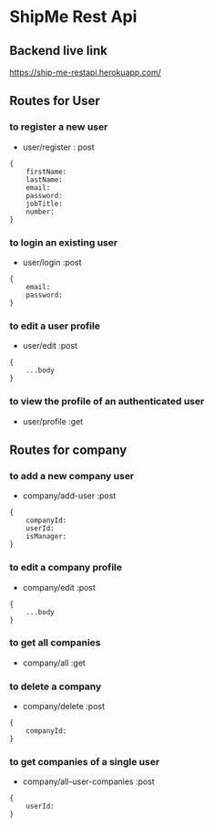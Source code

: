 # ShipMe Rest Api

## Backend live link

https://ship-me-restapi.herokuapp.com/

## Routes for User

### to register a new user

- user/register : post

```
{
    firstName:
    lastName:
    email:
    password:
    jobTitle:
    number:
}
```

### to login an existing user

- user/login :post

```
{
    email:
    password:
}
```

### to edit a user profile

- user/edit :post

```
{
    ...body
}
```

### to view the profile of an authenticated user

- user/profile :get

## Routes for company

### to add a new company user

- company/add-user :post

```
{
    companyId:
    userId:
    isManager:
}
```

### to edit a company profile

- company/edit :post

```
{
    ...body
}
```

### to get all companies

- company/all :get

### to delete a company

- company/delete :post

```
{
    companyId:
}
```

### to get companies of a single user

- company/all-user-companies :post

```
{
    userId:
}
```
